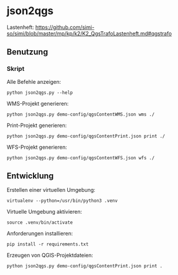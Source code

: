 json2qgs
========

Lastenheft: https://github.com/simi-so/simi/blob/master/mp/kp/k2/K2_QgsTrafoLastenheft.md#qgstrafo


Benutzung
---------

### Skript

Alle Befehle anzeigen:

    python json2qgs.py --help

WMS-Projekt generieren:

    python json2qgs.py demo-config/qgsContentWMS.json wms ./

Print-Projekt generieren:

    python json2qgs.py demo-config/qgsContentPrint.json print ./

WFS-Projekt generieren:

    python json2qgs.py demo-config/qgsContentWFS.json wfs ./

Entwicklung
-----------

Erstellen einer virtuellen Umgebung:

    virtualenv --python=/usr/bin/python3 .venv

Virtuelle Umgebung aktivieren:

    source .venv/bin/activate

Anforderungen installieren:

    pip install -r requirements.txt

Erzeugen von QGIS-Projektdateien:

    python json2qgs.py demo-config/qgsContentPrint.json print .
